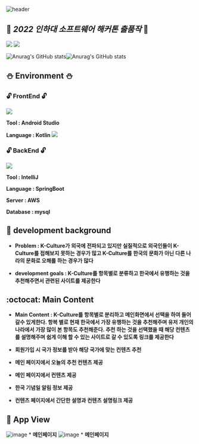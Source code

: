 ![header](https://capsule-render.vercel.app/api?type=wave&color=4aa8d8&height=300&section=header&text=INHA%20Hackathon&fontSize=90)

## :flashlight: _2022 인하대 소프트웨어 해커톤 출품작_  :flashlight:

<a href="https://github.com/oyunseong" target="_blank"><img src="https://img.shields.io/badge/oyunseong-000000?style=plastic&logo=#F40D12&logoColor=000000"/></a> <a href="https://github.com/developer-hyun" target="_blank"><img src="https://img.shields.io/badge/developer-hyun-000000?style=plastic&logo=#F40D12&logoColor=000000"/></a>

![Anurag's GitHub stats](https://github-readme-stats.vercel.app/api?username=developer-hyun&show_icons=true&theme=gruvbox_light)![Anurag's GitHub stats](https://github-readme-stats.vercel.app/api?username=oyunseong&show_icons=true&theme=gruvbox_light)


## :snowman: Environment :snowman:

### :unlock: FrontEnd :unlock:
 <a href="https://github.com/oyunseong" target="_blank"><img src="https://img.shields.io/badge/oyunseong-000000?style=plastic&logo=#F40D12&logoColor=000000"/></a>
 
 **Tool : Android Studio**
 
 **Language : Kotlin**  <img src="https://img.shields.io/badge/Android-3DDC84?style=flat-square&logo=Android&logoColor=white"/>
 
 
 ### :unlock: BackEnd :unlock:
 <a href="https://github.com/developer-hyun" target="_blank"><img src="https://img.shields.io/badge/developer-hyun-000000?style=plastic&logo=#F40D12&logoColor=000000"/></a>
 
  **Tool : IntelliJ**
 
  **Language : SpringBoot**
 
  **Server : AWS**
 
  **Database : mysql**
  
  
  
  
  ## :page_facing_up: development background
  
  + **Problem : K-Culture가 외국에 전파되고 있지만 실질적으로 외국인들이 K-Culture를 접해보지 못하는 경우가 많고 K-Culture를 한국의 문화가               아닌 다른 나라의 문화로 오해를 하는 경우가 많다**
  
  
  
  
  + **development goals : K-Culture를 항목별로 분류하고 한국에서 유행하는 것을 추천해주면서 관련된 사이트를 제공한다**
  
  
  


## :octocat: Main Content

  + **Main Content : K-Culture를 항목별로 분리하고 메인화면에서 선택을 하여 들어갈수 있게한다. 항복 별로 현재 한국에서 가장 유행하는 것을                    추천해주며 유저 개인의 나라에서 가장 많이 본 항목도 추천해준다. 추천 하는 것을 선택했을 때 해당 컨텐츠를 설명해주며                      쉽게 이해 할 수 있는 사이트로 갈 수 있도록 링크를 제공한다**


 + **회원가입 시 국가 정보를 받아 해당 국가에 맞는 컨텐츠 추천**
 + **메인 페이지에서 오늘의 추천 컨텐츠 제공**
 + **메인 페이지에서 컨텐츠 제공**
 + **한국 기념일 알림 정보 제공**
 + **컨텐츠 페이지에서 간단한 설명과 컨텐츠 설명링크 제공**

## :flags: App View

![image](https://user-images.githubusercontent.com/84491771/150542342-2edac039-2a78-49cc-82ae-c51821613190.png)  * **메인페이지**
![image](https://user-images.githubusercontent.com/84491771/150542489-ba5982b9-0653-4e17-8f0d-8d3be23e97b5.png)  * **메인페이지**










  
